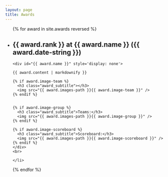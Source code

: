 ```yaml
---
layout: page
title: Awards
---
```


<section>
  <ul>
  {% for award in site.awards reversed %}
    <li>
    <h2 class="award_title" onclick="showDiv('{{ award.name }}')">
      {{ award.rank }} at {{ award.name }} ({{ award.date-string }})
    </h2>

    <div id="{{ award.name }}" style='display: none'>

    {{ award.content | markdownify }}

    {% if award.image-team %}
      <h3 class="award_subtitle"></h3>
      <img src="{{ award.images-path }}{{ award.image-team }}" />
    {% endif %}


    {% if award.image-group %}
      <h3 class="award_subtitle">Teams:</h3>
      <img src="{{ award.images-path }}{{ award.image-group }}" />
    {% endif %}

    {% if award.image-scoreboard %}
      <h3 class="award_subtitle">Scoreboard:</h3>
      <img src="{{ award.images-path }}{{ award.image-scoreboard }}" />
    {% endif %}
    </div>
    <br>

    </li>

  {% endfor %}
  </ul>
</section>